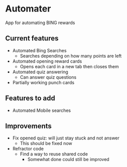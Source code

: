 # Automater
App for automating BING rewards 

## Current features
- Automated Bing Searches
  - Searches depending on how many points are left
- Automated opening reward cards
  - Opens each card in a new tab then closes them
- Automated quiz answering
	- Can answer quiz questions 
- Partially working punch cards
  
## Features to add
- Automated Mobile searches

## Improvements
- Fix opened quiz: will just stay stuck and not answer
	- This should be fixed now
- Refractor code
	- Find a way to reuse shared code
		- Somewhat done could still be improved

